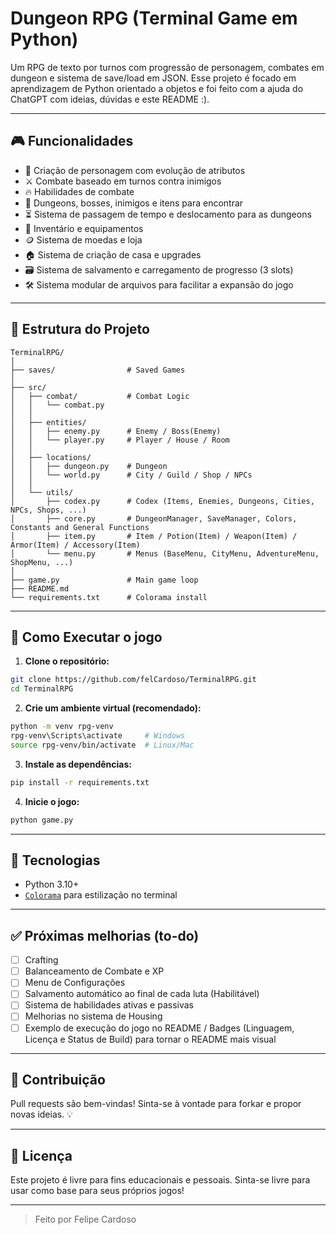 # Dungeon RPG (Terminal Game em Python)

Um RPG de texto por turnos com progressão de personagem, combates em dungeon e sistema de save/load em JSON. Esse projeto é focado em aprendizagem de Python orientado a objetos e foi feito com a ajuda do ChatGPT com ideias, dúvidas e este README :).

---

## 🎮 Funcionalidades

- 🧙 Criação de personagem com evolução de atributos
- ⚔️ Combate baseado em turnos contra inimigos
- 🔥 Habilidades de combate
- 🧌 Dungeons, bosses, inimigos e itens para encontrar
- ⏳ Sistema de passagem de tempo e deslocamento para as dungeons
- 💼 Inventário e equipamentos
- 🪙 Sistema de moedas e loja
- 🏠 Sistema de criação de casa e upgrades
- 🗃️ Sistema de salvamento e carregamento de progresso (3 slots)
- 🛠️ Sistema modular de arquivos para facilitar a expansão do jogo

---

## 📁 Estrutura do Projeto

```
TerminalRPG/
│
├── saves/                # Saved Games
│
├── src/
│   ├── combat/           # Combat Logic
│   │   └── combat.py
│   │
│   ├── entities/
│   │   ├── enemy.py      # Enemy / Boss(Enemy)
│   │   └── player.py     # Player / House / Room
│   │
│   ├── locations/
│   │   ├── dungeon.py    # Dungeon
│   │   └── world.py      # City / Guild / Shop / NPCs
│   │
│   └── utils/
│       ├── codex.py      # Codex (Items, Enemies, Dungeons, Cities, NPCs, Shops, ...)
│       ├── core.py       # DungeonManager, SaveManager, Colors, Constants and General Functions
│       ├── item.py       # Item / Potion(Item) / Weapon(Item) / Armor(Item) / Accessory(Item)
│       └── menu.py       # Menus (BaseMenu, CityMenu, AdventureMenu, ShopMenu, ...)
│
├── game.py               # Main game loop
├── README.md
└── requirements.txt      # Colorama install
```

---

## 🚀 Como Executar o jogo

1. **Clone o repositório:**

```bash
git clone https://github.com/felCardoso/TerminalRPG.git
cd TerminalRPG
```

2. **Crie um ambiente virtual (recomendado):**

```bash
python -m venv rpg-venv
rpg-venv\Scripts\activate     # Windows
source rpg-venv/bin/activate  # Linux/Mac
```

3. **Instale as dependências:**

```bash
pip install -r requirements.txt
```

4. **Inicie o jogo:**

```bash
python game.py
```

---

## 🧪 Tecnologias

- Python 3.10+
- [`Colorama`](https://pypi.org/project/colorama/) para estilização no terminal

---

## ✅ Próximas melhorias (to-do)

- [ ] Crafting
- [ ] Balanceamento de Combate e XP
- [ ] Menu de Configurações
- [ ] Salvamento automático ao final de cada luta (Habilitável)
- [ ] Sistema de habilidades ativas e passivas
- [ ] Melhorias no sistema de Housing
- [ ] Exemplo de execução do jogo no README / Badges (Linguagem, Licença e Status de Build) para tornar o README mais visual

---

## 🤝 Contribuição

Pull requests são bem-vindas! Sinta-se à vontade para forkar e propor novas ideias. 💡

---

## 📜 Licença

Este projeto é livre para fins educacionais e pessoais. Sinta-se livre para usar como base para seus próprios jogos!

---

> Feito por Felipe Cardoso
